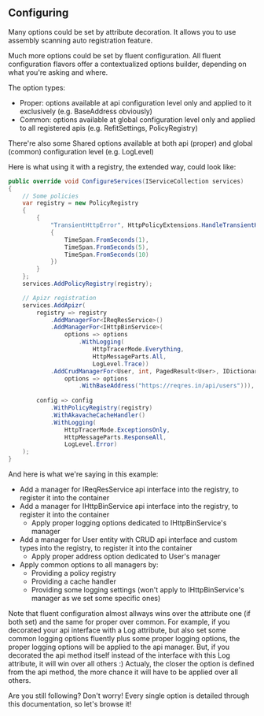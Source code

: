﻿## Configuring

Many options could be set by attribute decoration. It allows you to use assembly scanning auto registration feature.

Much more options could be set by fluent configuration.
All fluent configuration flavors offer a contextualized options builder, depending on what you're asking and where.

The option types:
- Proper: options available at api configuration level only and applied to it exclusively (e.g. BaseAddress obviously)
- Common: options available at global configuration level only and applied to all registered apis (e.g. RefitSettings, PolicyRegistry)

There're also some Shared options available at both api (proper) and global (common) configuration level (e.g. LogLevel)

Here is what using it with a registry, the extended way, could look like:

```csharp
public override void ConfigureServices(IServiceCollection services)
{
    // Some policies
    var registry = new PolicyRegistry
    {
        {
            "TransientHttpError", HttpPolicyExtensions.HandleTransientHttpError().WaitAndRetryAsync(new[]
            {
                TimeSpan.FromSeconds(1),
                TimeSpan.FromSeconds(5),
                TimeSpan.FromSeconds(10)
            })
        }
    };
    services.AddPolicyRegistry(registry);

    // Apizr registration
    services.AddApizr(
        registry => registry
            .AddManagerFor<IReqResService>()
            .AddManagerFor<IHttpBinService>(
                options => options
                    .WithLogging(
                        HttpTracerMode.Everything, 
                        HttpMessageParts.All, 
                        LogLevel.Trace))
            .AddCrudManagerFor<User, int, PagedResult<User>, IDictionary<string, object>>(
                options => options
                    .WithBaseAddress("https://reqres.in/api/users"))),
    
        config => config
            .WithPolicyRegistry(registry)
            .WithAkavacheCacheHandler()
            .WithLogging(
                HttpTracerMode.ExceptionsOnly, 
                HttpMessageParts.ResponseAll, 
                LogLevel.Error)
    );
}
```

And here is what we're saying in this example:
- Add a manager for IReqResService api interface into the registry, to register it into the container
- Add a manager for IHttpBinService api interface into the registry, to register it into the container
  - Apply proper logging options dedicated to IHttpBinService's manager
- Add a manager for User entity with CRUD api interface and custom types into the registry, to register it into the container
  - Apply proper address option dedicated to User's manager
- Apply common options to all managers by:
  - Providing a policy registry
  - Providing a cache handler
  - Providing some logging settings (won't apply to IHttpBinService's manager as we set some specific ones)

Note that fluent configuration almost allways wins over the attribute one (if both set) and the same for proper over common.
For example, if you decorated your api interface with a Log attribute, but also set some common logging options fluently plus some proper logging options, 
the proper logging options will be applied to the api manager. But, if you decorated the api method itself instead of the interface with this Log attribute, it will win over all others :)
Actualy, the closer the option is defined from the api method, the more chance it will have to be applied over all others.

Are you still following? Don't worry! Every single option is detailed through this documentation, so let's browse it!